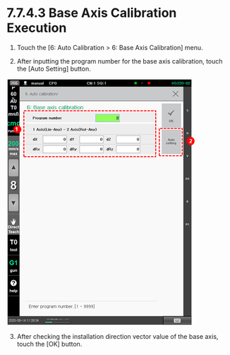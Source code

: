 # 7.7.4.3 Base Axis Calibration Execution

1.	Touch the \[6: Auto Calibration &gt; 6: Base Axis Calibration\] menu.

2.	After inputting the program number for the base axis calibration, touch the \[Auto Setting\] button.

![](../../../.gitbook/assets/image%20%28495%29.png)

3.	After checking the installation direction vector value of the base axis, touch the \[OK\] button.

